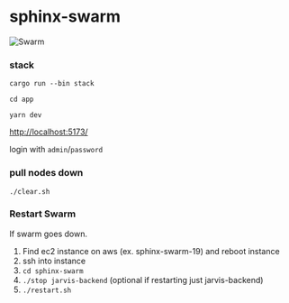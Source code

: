 # sphinx-swarm

![Swarm](https://github.com/stakwork/sphinx-swarm/raw/master/testscripts/sphinx-swarm.png)

### stack

`cargo run --bin stack`

`cd app`

`yarn dev`

[http://localhost:5173/](http://localhost:5173/)

login with `admin`/`password`

### pull nodes down

`./clear.sh`


### Restart Swarm
If swarm goes down.

1. Find ec2 instance on aws (ex. sphinx-swarm-19) and reboot instance
2. ssh into instance
3. `cd sphinx-swarm`
4. `./stop jarvis-backend` (optional if restarting just jarvis-backend)
5. `./restart.sh`
